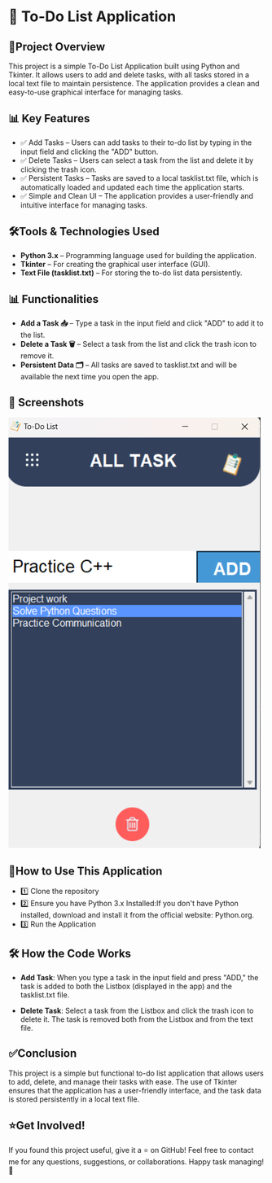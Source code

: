 # 📝 To-Do List Application
## 📌Project Overview
This project is a simple To-Do List Application built using Python and Tkinter. It allows users to add and delete tasks, with all tasks stored in a local text file to maintain persistence. The application provides a clean and easy-to-use graphical interface for managing tasks.
## 📊 Key Features
- ✅ Add Tasks – Users can add tasks to their to-do list by typing in the input field and clicking the "ADD" button.
- ✅ Delete Tasks – Users can select a task from the list and delete it by clicking the trash icon.
- ✅ Persistent Tasks – Tasks are saved to a local tasklist.txt file, which is automatically loaded and updated each time the application starts.
- ✅ Simple and Clean UI – The application provides a user-friendly and intuitive interface for managing tasks.
## 🛠️Tools & Technologies Used
- **Python 3.x** – Programming language used for building the application.
- **Tkinter** – For creating the graphical user interface (GUI).
- **Text File (tasklist.txt)** – For storing the to-do list data persistently.
## 📊 Functionalities 

- **Add a Task 📥** – Type a task in the input field and click "ADD" to add it to the list.
- **Delete a Task 🗑️** – Select a task from the list and click the trash icon to remove it.
- **Persistent Data 🗂️** – All tasks are saved to tasklist.txt and will be available the next time you open the app. 
## 📸 Screenshots 
![Screenshot](https://github.com/KomalThakur204/To-Do-List-Application/blob/main/Screenshot%202025-05-05%20002849.png)


  
## 📜How to Use This Application
- 1️⃣ Clone the repository
- 2️⃣ Ensure you have Python 3.x Installed:If you don't have Python installed, download and install it from the official website: Python.org.
- 3️⃣ Run the Application
## 🛠️ How the Code Works
- **Add Task**: When you type a task in the input field and press "ADD," the task is added to both the Listbox (displayed in the app) and the tasklist.txt file.

- **Delete Task**: Select a task from the Listbox and click the trash icon to delete it. The task is removed both from the Listbox and from the text file.
## ✅Conclusion
This project is a simple but functional to-do list application that allows users to add, delete, and manage their tasks with ease. The use of Tkinter ensures that the application has a user-friendly interface, and the task data is stored persistently in a local text file.
## ⭐Get Involved!
If you found this project useful, give it a ⭐ on GitHub!
Feel free to contact me for any questions, suggestions, or collaborations. Happy task managing! 🎉
